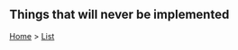 Things that will **never** be implemented
-----------------------------------------

[Home](../../README.md) > [List](list.md)


